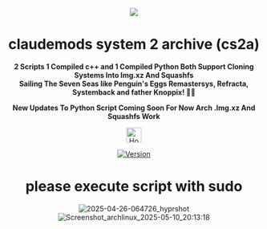 
<p align="center">
  <img src="https://i.postimg.cc/JhMRf2RZ/claudemods-03-17-2025.gif">
</p>

<h1 align="center">claudemods system 2 archive (cs2a)</h1>



<div align="center">
<strong>2 Scripts 1 Compiled c++ and 1 Compiled Python Both Support Cloning Systems Into Img.xz And Squashfs</strong><br>



<div align="center">
 <strong>Sailing The Seven Seas like Penguin's Eggs Remastersys, Refracta, Systemback and father Knoppix! 🚢🌊</strong><br>

 
 <strong>New Updates To Python Script Coming Soon For Now Arch .Img.xz And Squashfs Work</strong><br>
  
<div align="center">
  <a href="https://www.deepseek.com/" target="_blank">
    <img alt="Homepage" src="https://i.postimg.cc/Hs2vbbZ8/Deep-Seek-Homepage.png" style="height: 30px; width: auto;">
  </a>

[![Version](https://img.shields.io/github/v/release/claudemods/CS2A?color=FFD700&label=Latest%20Release&style=for-the-badge)](https://github.com/claudemods/CS2A/releases/tag/v1)

# please execute script with sudo

![2025-04-26-064726_hyprshot](https://github.com/user-attachments/assets/2e78bc83-2720-46e5-9b31-8e36135ed66c)
![Screenshot_archlinux_2025-05-10_20:13:18](https://github.com/user-attachments/assets/4e620580-38b5-45d3-8302-ced6dca35b0d)



